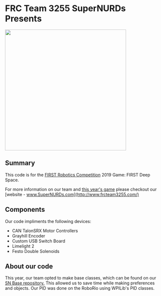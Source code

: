 # FRC Team 3255 SuperNURDs Presents

<img src="https://github.com/FRCTeam3255/Graphics2019/raw/master/Exports/Kelex%20Logo-04.png" width="400px">

## Summary
This code is for the [FIRST Robotics Competition](http://www.firstinspires.org/robotics/frc) 2019 Game: FIRST Deep Space. 

For more information on our team and [this year's game](https://www.frcteam3255.com/2019) please checkout our [website - www.SuperNURDs.com](http://www.frcteam3255.com/)

## Components
Our code impliments the following devices:

* CAN TalonSRX Motor Controllers
* Grayhill Encoder
* Custom USB Switch Board
* Limelight 2
* Festo Double Solenoids

## About our code
This year, our team opted to make base classes, which can be found on our [SN Base repository.](https://github.com/FRCTeam3255/SN_BaseClasses) This allowed us to save time while making preferences and objects. Our PID was done on the RoboRio using WPILib's PID classes.
